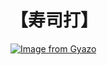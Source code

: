 # 【寿司打】 #

[![Image from Gyazo](https://i.gyazo.com/9ee4984785e2d3cfd5f08c5e234c0f37.jpg)](https://gyazo.com/9ee4984785e2d3cfd5f08c5e234c0f37)

